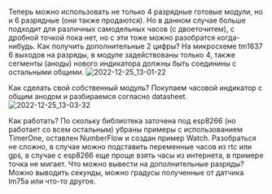 Теперь можно использовать не только 4 разрядные готовые модули, но и 6 разрядные (они также продаются). Но в данном случае больше подходит для различных самодельных часов (с двоеточитем), с дробной точкой пока нет, но с эти тоже можно разобратся когда-нибудь.
Как получить дополнительные 2 цифры?
На микросхеме tm1637 6 выходов на разряды, в модуле задействованы только 4, также сегменты (аноды) нового индикатора должны быть соединины с остальными общими. 
![2022-12-25_13-01-22](https://user-images.githubusercontent.com/81521477/209463923-76b26f25-d92f-4432-aa68-b6b4d74f403f.png)


Как сделать свой собственный модуль?
Покупаем часовой индикатор с общим анодом и разбираемся согласно datasheet.
![2022-12-25_13-03-32](https://user-images.githubusercontent.com/81521477/209464051-f042b0d3-ae64-43eb-b0d4-d7bc29f3e2e8.png)


Как работать?
По скольку библиотека заточена под esp8266 (но работает со всем остальным) убраны примеры с использованием TimerOne, оставлен NumberFlow и создан пример Watch.
Разобраться не сложно, в случае можно подставить переменные часов из rtc или gps, в случае с esp8266 еще проще взять часы из интернета, в примере точка не мигает.
Что можно вывести на дополнительные разряды?
Можно выводить секунды, можно градусы полученные от датчика lm75a или что-то другое.
